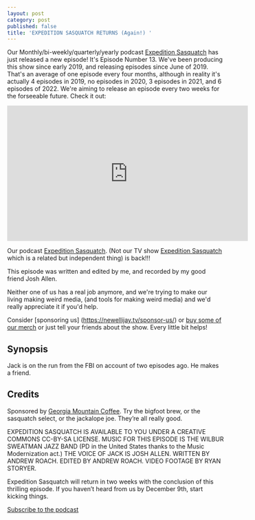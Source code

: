 ```yaml
---
layout: post
category: post
published: false
title: 'EXPEDITION SASQUATCH RETURNS (Again!) '
---
```

Our Monthly/bi-weekly/quarterly/yearly podcast [Expedition Sasquatch](https://expeditionsasquatch.org) has just released a new episode! It's Episode Number 13. We've been producing this show since early 2019, and releasing episodes since June of 2019. That's an average of one episode every four months, although in reality it's actually 4 episodes in 2019, no episodes in 2020, 3 episodes in 2021, and 6 episodes of 2022. We're aiming to release an episode every two weeks for the forseeable future. Check it out: 

<iframe title="Expedition Sasquatch (podcast edition) - s02e01 - #13 - Cactus Man Part One" width="560" height="315" src="https://vod.newellijay.tv/videos/embed/4d5c40e5-3e26-40d6-b57b-e2f14083cfa0" frameborder="0" allowfullscreen="" sandbox="allow-same-origin allow-scripts allow-popups"></iframe>

Our podcast [Expedition Sasquatch](https://expeditionsasquatch.org). (Not our TV show [Expedition Sasquatch](https://vod.newellijay.tv/w/p/gZRM5o243CznqRojZDGNj2?playlistPosition=1&resume=true) which is a related but independent thing) is back!!! 

This episode was written and edited by me, and recorded by my good friend Josh Allen.  

Neither one of us has a real job anymore, and we're trying to make our living making weird media, (and tools for making weird media) and we'd really appreciate it if you'd help. 

Consider [sponsoring us] (https://newellijay.tv/sponsor-us/) or [buy some of our merch](https://newellijay.tv/product/expedition-sasquatch-logo-t-shirt/) or just tell your friends about the show. Every little bit helps! 

## Synopsis

Jack is on the run from the FBI on account of two episodes ago. He makes a friend.

## Credits

Sponsored by [Georgia Mountain Coffee](https://gamountaincoffee.com). Try the bigfoot brew, or the sasquatch select, or the jackalope joe. They’re all really good.

EXPEDITION SASQUATCH IS AVAILABLE TO YOU UNDER A CREATIVE COMMONS CC-BY-SA LICENSE. MUSIC FOR THIS EPISODE IS THE WILBUR SWEATMAN JAZZ BAND (PD in the United States thanks to the Music Modernization act.) THE VOICE OF JACK IS JOSH ALLEN. WRITTEN BY ANDREW ROACH. EDITED BY ANDREW ROACH. VIDEO FOOTAGE BY RYAN STORYER.

Expedition Sasquatch will return in two weeks with the conclusion of this thrilling episode. If you haven’t heard from us by December 9th, start kicking things.

[Subscribe to the podcast](https://expeditionsasquatch.org) 
